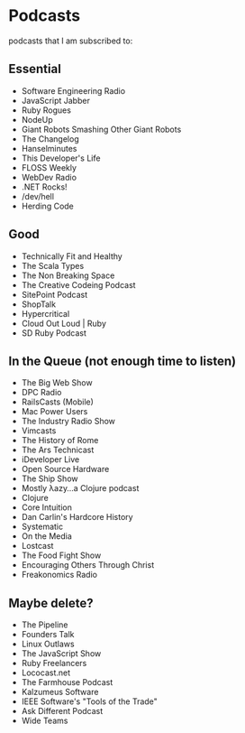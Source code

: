 # Podcasts

podcasts that I am subscribed to:

## Essential

- Software Engineering Radio
- JavaScript Jabber
- Ruby Rogues
- NodeUp
- Giant Robots Smashing Other Giant Robots
- The Changelog
- Hanselminutes
- This Developer's Life
- FLOSS Weekly
- WebDev Radio
- .NET Rocks!
- /dev/hell
- Herding Code

## Good

- Technically Fit and Healthy
- The Scala Types
- The Non Breaking Space
- The Creative Codeing Podcast
- SitePoint Podcast
- ShopTalk
- Hypercritical
- Cloud Out Loud | Ruby
- SD Ruby Podcast

## In the Queue (not enough time to listen)

- The Big Web Show
- DPC Radio
- RailsCasts (Mobile)
- Mac Power Users
- The Industry Radio Show
- Vimcasts
- The History of Rome
- The Ars Technicast
- iDeveloper Live
- Open Source Hardware
- The Ship Show
- Mostly λazy…a Clojure podcast
- Clojure
- Core Intuition
- Dan Carlin's Hardcore History
- Systematic
- On the Media
- Lostcast
- The Food Fight Show
- Encouraging Others Through Christ
- Freakonomics Radio

## Maybe delete?
 
- The Pipeline
- Founders Talk
- Linux Outlaws
- The JavaScript Show
- Ruby Freelancers
- Lococast.net
- The Farmhouse Podcast
- Kalzumeus Software
- IEEE Software's "Tools of the Trade"
- Ask Different Podcast
- Wide Teams
